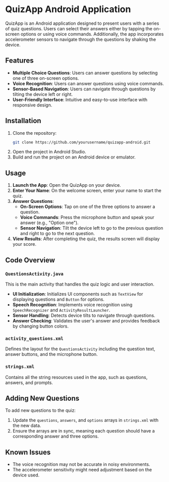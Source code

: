 # QuizApp Android Application

QuizApp is an Android application designed to present users with a series of quiz questions. Users can select their answers either by tapping the on-screen options or using voice commands. Additionally, the app incorporates accelerometer sensors to navigate through the questions by shaking the device.

## Features

- **Multiple Choice Questions**: Users can answer questions by selecting one of three on-screen options.
- **Voice Recognition**: Users can answer questions using voice commands.
- **Sensor-Based Navigation**: Users can navigate through questions by tilting the device left or right.
- **User-Friendly Interface**: Intuitive and easy-to-use interface with responsive design.

## Installation

1. Clone the repository:
   ```bash
   git clone https://github.com/yourusername/quizapp-android.git
   ```
2. Open the project in Android Studio.
3. Build and run the project on an Android device or emulator.

## Usage

1. **Launch the App**: Open the QuizApp on your device.
2. **Enter Your Name**: On the welcome screen, enter your name to start the quiz.
3. **Answer Questions**:
    - **On-Screen Options**: Tap on one of the three options to answer a question.
    - **Voice Commands**: Press the microphone button and speak your answer (e.g., "Option one").
    - **Sensor Navigation**: Tilt the device left to go to the previous question and right to go to the next question.
4. **View Results**: After completing the quiz, the results screen will display your score.

## Code Overview

### `QuestionsActivity.java`

This is the main activity that handles the quiz logic and user interaction.

- **UI Initialization**: Initializes UI components such as `TextView` for displaying questions and `Button` for options.
- **Speech Recognition**: Implements voice recognition using `SpeechRecognizer` and `ActivityResultLauncher`.
- **Sensor Handling**: Detects device tilts to navigate through questions.
- **Answer Checking**: Validates the user's answer and provides feedback by changing button colors.

### `activity_questions.xml`

Defines the layout for the `QuestionsActivity` including the question text, answer buttons, and the microphone button.

### `strings.xml`

Contains all the string resources used in the app, such as questions, answers, and prompts.

## Adding New Questions

To add new questions to the quiz:

1. Update the `questions`, `answers`, and `options` arrays in `strings.xml` with the new data.
2. Ensure the arrays are in sync, meaning each question should have a corresponding answer and three options.

## Known Issues

- The voice recognition may not be accurate in noisy environments.
- The accelerometer sensitivity might need adjustment based on the device used.
